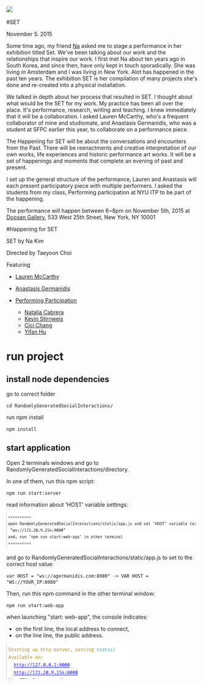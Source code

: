  
![](https://github.com/tchoi8/set/blob/master/NaKim-3455.jpg?raw=true)

#SET 

November 5. 2015 

Some time ago, my friend [Na](http://www.ynkim.com/) asked me to stage a performance in her exhibition titled Set. We've been talking about our work and the relationships that inspire our work. I first met Na about ten years ago in South Korea, and since then, have only kept in touch sporadically. She was living in Amsterdam and I was living in New York. Alot has happened in the past ten years. The exhibition SET is her compilation of many projects she's done and re-created into a physical installation.

We talked in depth about her process that resulted in SET. I thought about what would be the SET for my work. My practice has been all over the place. It's performance, research, writing and teaching. I knew immediately that it will be a collaboration. I asked Lauren McCarthy, who's a frequent collaborator of mine and studiomate, and Anastasis Germanidis, who was a student at SFPC earlier this year, to collaborate on a performance piece. 

The Happening for SET will be about the conversations and encounters from the Past. There will be reenactments and creative interpretation of our own works, life experiences and historic performance art works. It will be a set of happenings and moments that complete an evening of past and present. 

I set up the general structure of the performance, Lauren and Anastasis will each present participatory piece with multiple performers. I asked the students from my class, Performing participation at NYU ITP to be part of the happening.  

The performance will happen between 6~8pm on November 5th, 2015 at [Doosan Gallery](http://doosangallery.com/newyork/introduction_eng.asp), 533 West 25th Street, New York, NY 10001 


#Happening for SET 

SET by Na Kim

Directed by Taeyoon Choi

Featuring 

- [Lauren McCarthy](http://lauren-mccarthy.com/)

- [Anastasis Germanidis](https://github.com/agermanidis) 

- [Performing Participation](https://github.com/tchoi8/PerformingParticipation)
	- [Natalia Cabrera](http://www.nataliacabrera.com/itp/category/performing-participation//) 
	- [Kevin Stirnweis](http://www.itp.kevings.com/category/performing-participation/) 
	- [Cici Chang](http://blog.liuchangitp.com/category/participatingperformance/)
	- [Yifan Hu](http://yifantasy.com/?cat=25)  

# run project

## install node dependencies

go to correct folder

    cd RandomlyGeneratedSocialInteractions/

run npm install

    npm install
    
## start application

Open 2 terminals windows and go to RandomlyGeneratedSocialInteractions/directory.

In one of them, run this npm script:

    npm run start:server
    
read information about 'HOST' variable settings:

![](./ws-server-screen.png?raw=false)

and go to RandomlyGeneratedSocialInteractions/static/app.js to set to the correct host value:

    var HOST = "ws://agermanidis.com:8080" -> VAR HOST = "WS://YOUR_IP:8080"

Then, run this npm command in the other terminal window:
    
    npm run start:web-app
    
when launching "start: web-app", the console indicates:
- on the first line, the local address to connect,
- on the line line, the public address.

![](./client-server-screen.png?raw=false)